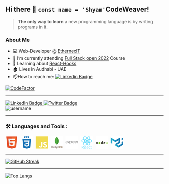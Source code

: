 ## Hi there 👋 `const name = 'Shyam'`CodeWeaver!

> **The only way to learn** a new programming language is by writing programs in it.


### About Me
- 💻 Web-Developer @ [EthernexIT](https://www.ethernexit.com/)
- 🏫 I’m currently attending [Full Stack open 2022](https://fullstackopen.com/en/) Course
- 📖 Learning about [React-Hooks](https://reactjs.org/docs/hooks-intro.html)
- 🏠 Lives in Audhabi - UAE
-  :mailbox:How to reach me: [![Linkedin Badge](https://img.shields.io/badge/-Linkedin-blue?style=flat&logo=Linkedin&logoColor=white)](https://www.linkedin.com/in/shyamenk/)

[![CodeFactor](https://www.codefactor.io/repository/github/shyamenk/maintaina/badge)](https://www.codefactor.io/repository/github/shyamenk/maintaina)
* * *
<div id="badges">
  <a href="your-linkedin-URL">
    <img src="https://img.shields.io/badge/LinkedIn-blue?style=for-the-badge&logo=linkedin&logoColor=white" alt="LinkedIn Badge"/>
  </a>

  <a href="https://twitter.com/shyamenk">
    <img src="https://img.shields.io/badge/Twitter-blue?style=for-the-badge&logo=twitter&logoColor=white" alt="Twitter Badge"/>
  </a>
</div>
<img src="https://komarev.com/ghpvc/?username=shyamenk&style=flat-square&color=blue" alt="username"/>

* * *

### :hammer_and_wrench: Languages and Tools :
<div>
<img src="https://github.com/devicons/devicon/blob/master/icons/html5/html5-original.svg" title="HTML5" alt="HTML" width="40" height="40"/>&nbsp;
 <img src="https://github.com/devicons/devicon/blob/master/icons/css3/css3-plain-wordmark.svg"  title="CSS3" alt="CSS" width="40" height="40"/>&nbsp;
  <img src="https://github.com/devicons/devicon/blob/master/icons/javascript/javascript-plain.svg" title="JavaScript" alt="JavaScript" width="40" height="40"/>&nbsp;
      <img src="https://github.com/devicons/devicon/blob/master/icons/mongodb/mongodb-original-wordmark.svg" title="mongoDB" alt="MongoDB" width="40" height="40"/>&nbsp;
    <img src="https://github.com/devicons/devicon/blob/master/icons/express/express-original-wordmark.svg" title="Express"  alt="express" width="40" height="40"/>&nbsp;
  <img src="https://github.com/devicons/devicon/blob/master/icons/react/react-original-wordmark.svg" title="React" alt="React" width="40" height="40"/>&nbsp;
   <img src="https://github.com/devicons/devicon/blob/master/icons/nodejs/nodejs-original-wordmark.svg" title="NodeJS" alt="NodeJS" width="40" height="40"/>&nbsp;
  <img src="https://github.com/devicons/devicon/blob/master/icons/materialui/materialui-original.svg" title="Material UI" alt="Material UI" width="40" height="40"/>&nbsp;

</div>


---
[![GitHub Streak](http://github-readme-streak-stats.herokuapp.com?user=your-github-username&theme=dark&background=000000)](https://git.io/streak-stats)

---
[![Top Langs](https://github-readme-stats.vercel.app/api/top-langs/?username=shyamenk&layout=compact&theme=vision-friendly-dark)](https://github.com/anuraghazra/github-readme-stats)
